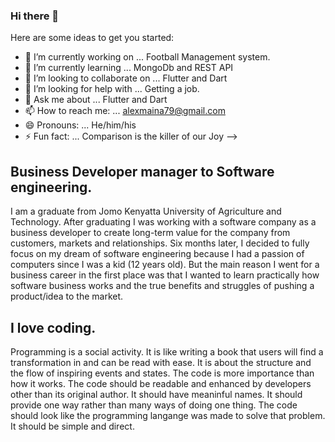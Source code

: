 ### Hi there 👋

Here are some ideas to get you started:

- 🔭 I’m currently working on ... Football Management system.
- 🌱 I’m currently learning ... MongoDb and REST API
- 👯 I’m looking to collaborate on ... Flutter and Dart
- 🤔 I’m looking for help with ... Getting a job.
- 💬 Ask me about ... Flutter and Dart
- 📫 How to reach me: ... alexmaina79@gmail.com
- 😄 Pronouns: ... He/him/his
- ⚡ Fun fact: ... Comparison is the killer of our Joy
-->


## Business Developer manager to Software engineering.
I am a graduate from Jomo Kenyatta University of Agriculture and Technology. After graduating I was working with a software company as a business developer to create long-term value for the company from customers, markets and relationships. Six months later, I decided to fully focus on my dream of software engineering because I had a passion of computers since I was a kid (12 years old). But the main reason I went for a business career in the first place was that I wanted to learn practically how software business works and the true benefits and struggles of pushing a product/idea to the market.

<!-- ## Flutter and Dart Developer. -->



## I love coding.
Programming is a social activity. It is like writing a book that users will find a transformation in and can be read with ease. It is about the structure and the flow of inspiring events and states. The code is more importance than how it works. The code should be readable and enhanced by developers other than its original author. It should have meaninful names. It should provide one way rather than many ways of doing one thing. The code should look like the programming langange was made to solve that problem. It should be simple and direct.
